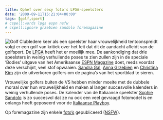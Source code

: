 ```yaml
---
title: Ophef over sexy foto's LPGA-speelsters
date: '2009-09-11T15:21:04+00:00'
tags: [golf,sport]
# cspell:words lpga espn nsfw
# cspell:ignore grzebien sandolo foremagazine
---
```

![Golf Club](/wp-content/uploads/2009/08/golf-club.jpg?w=150 "Golf Club")Iedere keer als een speelster haar vrouwelijkheid tentoonspreidt volgt er een golf van kritiek over het feit dat dit de aandacht afleidt van de golfsport. De [LPGA](http://www.lpga.com/) heeft het er moeilijk mee. De aankondiging dat drie speelsters in weinig verhullende poses te zien zullen zijn in de speciale ‘Bodies’ uitgave van het Amerikaanse [ESPN Magazine](http://sports.espn.go.com/espnmag/) doet, reeds voordat deze verschijnt, veel stof opwaaien. [Sandra Gal](http://www.sandragal.com/), [Anna Grzebien](http://www.lpga.com/player_results.aspx?id=13715) en [Christina Kim](http://en.wikipedia.org/wiki/Christina_Kim) zijn de uitverkoren golfers om de pagina’s van het sportblad te sieren.

Vrouwelijke golfers buiten de VS hebben minder moeite met de dubbele moraal over hun vrouwelijkheid en maken al langer succesvolle kalenders in weinig verhullende poses. De kalender van de Italiaanse speelster [Sophie Sandolo](http://en.wikipedia.org/wiki/Sophie_Sandolo) is zo succesvol dat ze nu ook een veel gevraagd fotomodel is en onlangs heeft geposeerd voor de [Italiaanse Playboy](http://www.playboy.it/).

Op foremagazine zijn enkele [foto’s](http://www.foremagazine.nl/component/content/article/1-laatste-nieuws/298-ophef-over-sexy-fotos-lpga-speelsters) gepubliceerd ([NSFW](http://nl.wikipedia.org/wiki/NSFW)).
